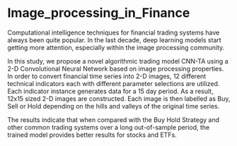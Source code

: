 # Image_processing_in_Finance

Computational intelligence techniques for financial trading systems have always been quite popular.
In the last decade, deep learning models start getting more attention, especially within the image
processing community.

In this study, we propose a novel algorithmic trading model CNN-TA using a 2-D Convolutional
Neural Network based on image processing properties. In order to convert financial time series into
2-D images, 12 different technical indicators each with different parameter selections are utilized.
Each indicator instance generates data for a 15 day period. As a result, 12x15 sized 2-D images are
constructed. Each image is then labelled as Buy, Sell or Hold depending on the hills and valleys of
the original time series.

The results indicate that when compared with the Buy Hold Strategy and other common trading
systems over a long out-of-sample period, the trained model provides better results for stocks and
ETFs.
